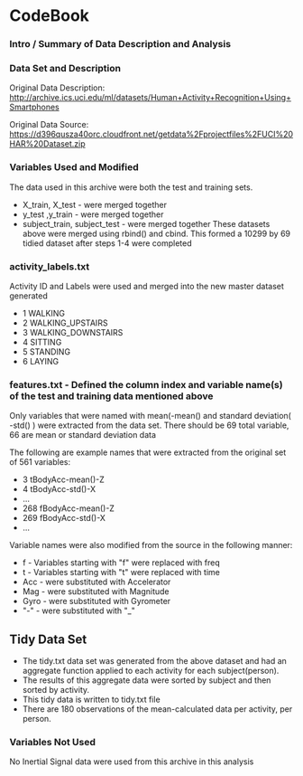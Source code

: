 # CodeBook

### Intro / Summary of Data Description and Analysis

### Data Set and Description 

Original Data Description: http://archive.ics.uci.edu/ml/datasets/Human+Activity+Recognition+Using+Smartphones

Original Data Source: https://d396qusza40orc.cloudfront.net/getdata%2Fprojectfiles%2FUCI%20HAR%20Dataset.zip

### Variables Used and Modified
The data used in this archive were both the test and training sets.
* X_train, X_test - were merged together
* y_test ,y_train - were merged together
* subject_train, subject_test - were merged together
These datasets above were merged using rbind() and cbind.  This formed a 10299 by 69 tidied dataset after steps 1-4 were completed

### activity_labels.txt
Activity ID and Labels  were used and merged into the new master dataset generated
* 1 WALKING
* 2 WALKING_UPSTAIRS
* 3 WALKING_DOWNSTAIRS
* 4 SITTING
* 5 STANDING
* 6 LAYING

### features.txt - Defined the column index and variable name(s) of the test and training data mentioned above
Only variables that were named with mean(-mean() and standard deviation( -std() ) were extracted from the data set.
There should be 69 total variable, 66 are mean or standard deviation data

The following are example names that were extracted from the original set of 561 variables:
* 3 tBodyAcc-mean()-Z
* 4 tBodyAcc-std()-X
* ...
* 268 fBodyAcc-mean()-Z
* 269 fBodyAcc-std()-X
* ...

Variable names were also modified from the source in the following manner:
* f - Variables starting with "f" were replaced with freq
* t - Variables starting with "t" were replaced with time
* Acc - were substituted with Accelerator
* Mag - were substituted with Magnitude
* Gyro - were substituted with Gyrometer
* "-" - were substituted with "_"

## Tidy Data Set
* The tidy.txt data set was generated from the above dataset and had an aggregate function applied to each activity for each subject(person).
* The results of this aggregate data were sorted by subject and then sorted by activity.  
* This tidy data is written to tidy.txt file
* There are 180 observations of the mean-calculated data per activity, per person.

### Variables Not Used
No Inertial Signal data were used from this archive in this analysis

